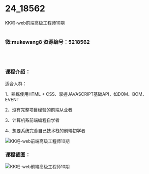 # 24_18562
KK吧-web前端高级工程师10期
<br/></br>
<h3>微:mukewang8 资源编号：5218562</h3>
<br/></br>
<h3>课程介绍：</h3>
<p>适合人群：</p>
<p>1、熟练使用HTML + CSS、掌握JAVASCRIPT基础API，如DOM、BOM、EVENT</p>
<p>2、没有完整项目经验的前端从业者</p>
<p>3、计算机系前端编程自学者</p>
<p>4、想要系统完善自己技术栈的前端初学者</p>
<p><img src="https://www.ko996.com/wp-content/uploads/img/2021/02/1-73-300x147.png" alt="KK吧-web前端高级工程师10期"></p>
<div class="info-desc">
<h3>课程截图：</h3>
<p><img src="https://www.ko996.com/wp-content/uploads/img/2021/02/2-77.png" alt="KK吧-web前端高级工程师10期"></p>


			
</div>

